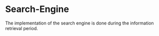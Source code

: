 # Search-Engine
The implementation of the search engine is done during the information retrieval period.
